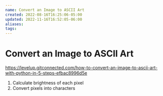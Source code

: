 ```yaml
---
name: Convert an Image to ASCII Art
created: 2022-08-16T16:25:06-05:00
updated: 2022-11-16T16:52:05-06:00
aliases: 
tags: 
---
```

# Convert an Image to ASCII Art

https://levelup.gitconnected.com/how-to-convert-an-image-to-ascii-art-with-python-in-5-steps-efbac8996d5e

1. Calculate brightness of each pixel
2. Convert pixels into characters
